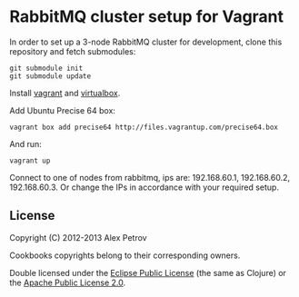 # RabbitMQ cluster setup for Vagrant

In order to set up a 3-node RabbitMQ cluster for development, clone this repository and fetch submodules:

```
git submodule init
git submodule update
```

Install [vagrant](http://www.vagrantup.com/) and [virtualbox](https://www.virtualbox.org/).

Add Ubuntu Precise 64 box:

```
vagrant box add precise64 http://files.vagrantup.com/precise64.box
```

And run:

```
vagrant up
```

Connect to one of nodes from rabbitmq, ips are: 192.168.60.1, 192.168.60.2, 192.168.60.3. Or change the IPs in accordance with your required setup.

## License

Copyright (C) 2012-2013 Alex Petrov

Cookbooks copyrights belong to their corresponding owners.

Double licensed under the [Eclipse Public License](http://www.eclipse.org/legal/epl-v10.html) (the same as Clojure) or
the [Apache Public License 2.0](http://www.apache.org/licenses/LICENSE-2.0.html).
